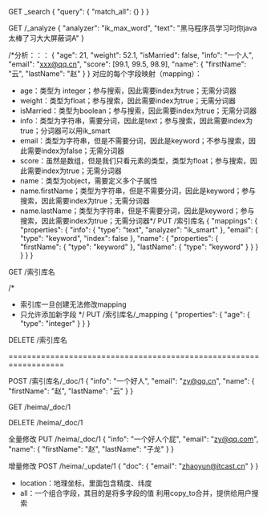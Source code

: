 GET _search
{
    "query": {
        "match_all": {}
    }
}

GET /_analyze
{
    "analyzer": "ik_max_word",
    "text": "黑马程序员学习叼你java太棒了习大大屏蔽词A"
}

/*分析：：：
{
    "age": 21,
    "weight": 52.1,
    "isMarried": false,
    "info": "一个人",
    "email": "xxx@qq.cn",
    "score": [99.1, 99.5, 98.9],
    "name": {
        "firstName": "云",
        "lastName": "赵"
}
}
对应的每个字段映射（mapping）：

- age：类型为 integer；参与搜索，因此需要index为true；无需分词器
- weight：类型为float；参与搜索，因此需要index为true；无需分词器
- isMarried：类型为boolean；参与搜索，因此需要index为true；无需分词器
- info：类型为字符串，需要分词，因此是text；参与搜索，因此需要index为true；分词器可以用ik_smart
- email：类型为字符串，但是不需要分词，因此是keyword；不参与搜索，因此需要index为false；无需分词器
- score：虽然是数组，但是我们只看元素的类型，类型为float；参与搜索，因此需要index为true；无需分词器
- name：类型为object，需要定义多个子属性
- name.firstName；类型为字符串，但是不需要分词，因此是keyword；参与搜索，因此需要index为true；无需分词器
- name.lastName；类型为字符串，但是不需要分词，因此是keyword；参与搜索，因此需要index为true；无需分词器*/
PUT /索引库名
{
    "mappings": {
        "properties": {
            "info": {
                "type": "text",
                    "analyzer": "ik_smart"
            },
            "email": {
                "type": "keyword",
                    "index": false
            },
            "name": {
                "properties": {
                    "firstName": {
                        "type": "keyword"
                    },
                    "lastName": {
                        "type": "keyword"
                    }
                }
            }
        }
    }
}

GET /索引库名

/*
* 索引库一旦创建无法修改mapping
* 只允许添加新字段
*/
PUT /索引库名/_mapping
{
    "properties": {
        "age": {
            "type": "integer"
        }
    }
}

DELETE /索引库名

==================================================================

POST /索引库名/_doc/1
{
"info": "一个好人",
"email": "zy@qq.cn",
"name": {
"firstName": "赵",
"lastName": "云"
}
}

GET /heima/_doc/1

DELETE /heima/_doc/1

全量修改
PUT /heima/_doc/1
{
"info": "一个好人个屁",
"email": "zy@qq.com",
"name": {
"firstName": "赵",
"lastName": "子龙"
}
}

增量修改
POST /heima/_update/1
{
"doc": {
"email": "zhaoyun@itcast.cn"
}
}

- location：地理坐标，里面包含精度、纬度
- all：一个组合字段，其目的是将多字段的值 利用copy_to合并，提供给用户搜索